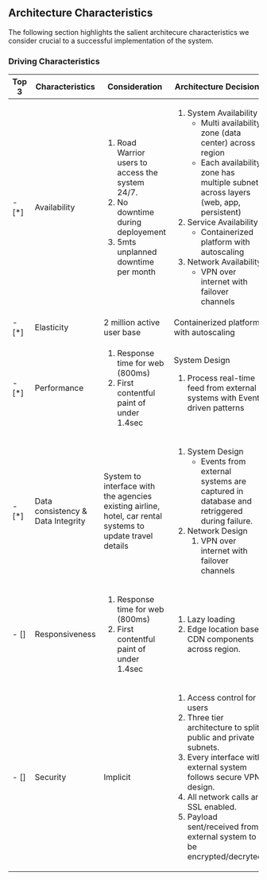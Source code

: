 ## Architecture Characteristics
The following section highlights the salient architecure characteristics we consider crucial to a successful implementation of the system.

### Driving Characteristics

| Top 3 | Characteristics                   | Consideration                                                                                                                                     | Architecture Decisions                                                                                                                                                                                                                                                                                                                                                                                       |
|-------|-----------------------------------|---------------------------------------------------------------------------------------------------------------------------------------------------------|--------------------------------------------------------------------------------------------------------------------------------------------------------------------------------------------------------------------------------------------------------------------------------------------------------------------------------------------------------------------------------------------------------------|
| - [*] | Availability                      | <ol><li>Road Warrior users to access the system 24/7. </li> <li> No downtime during deployement </li> <li> 5mts unplanned downtime per month </li> </ol> | <ol> <li> System Availability <ul> <li> Multi availability zone (data center) across region </li> <li> Each availability zone has multiple subnets across layers (web, app, persistent) </li> </ul> </li> <li> Service Availability <ul> <li> Containerized platform with autoscaling</li> </ul> </li> <li> Network Availability <ul> <li> VPN over internet with failover channels </li> </ul> </li>  </ol> |
| - [*] | Elasticity                        | 2 million active user base                                                                                                                              | Containerized platform with autoscaling                                                                                                                                                                                                                                                                                                                                                                      |
| - [*] | Performance                       | <ol> <li> Response time for web (800ms) </li> <li> First contentful paint of under 1.4sec </li> </ol>                                                   | System Design <ol> <li> Process real-time feed from external systems with Event driven patterns </li> </ol>                                                                                                                                                                                                                                                                                                  |
| - [*] | Data consistency & Data Integrity | System to interface with the agencies existing airline, hotel, car rental systems to update travel details                                              | <ol> <li> System Design <ul> <li> Events from external systems are captured in database and retriggered during failure. </li> </ul></li> <li>  Network Design <ol> <li> VPN over internet with failover channels</li></ol> </li> <ol>                                                                                                                                                                        |
| - []  | Responsiveness                    | <ol> <li> Response time for web (800ms) </li> <li> First contentful paint of under 1.4sec </li> </ol>                                                   | <ol> <li> Lazy loading </li> <li> Edge location based CDN components across region. </li> </ol>                                                                                                                                                                                                                                                                                                              |
| - []  | Security                          | Implicit                                                                                                                                                | <ol> <li> Access control for users </li> <li> Three tier architecture to split public and private subnets. </li> <li> Every interface with external system follows secure VPN design. </li><li> All network calls are SSL enabled. </li> <li> Payload sent/received from external system to be encrypted/decryted. </li> </ol>                                                                               |
